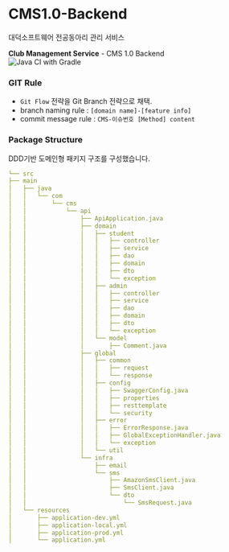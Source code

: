 # CMS1.0-Backend
대덕소프트웨어 전공동아리 관리 서비스 

**Club Management Service** - CMS 1.0 Backend  
![Java CI with Gradle](https://github.com/CMSforDSM/CMS1.0-Backend/workflows/Java%20CI%20with%20Gradle/badge.svg)


### GIT Rule

* `Git Flow` 전략을 Git Branch 전략으로 채택.
* branch naming rule : `[domain name]-[feature info]`
* commit message rule : `CMS-이슈번호 [Method] content`



### Package Structure

DDD기반 도메인형 패키지 구조를 구성했습니다.

```yaml
└── src
├── main
│   ├── java
│   │   └── com
│   │       └── cms
│   │           └── api
│   │               ├── ApiApplication.java
│   │               ├── domain
│   │               │   ├── student
│   │               │   │   ├── controller
│   │               │   │   ├── service
│   │               │   │   ├── dao
│   │               │   │   ├── domain
│   │               │   │   ├── dto
│   │               │   │   └── exception
│   │               │   ├── admin
│   │               │   │   ├── controller
│   │               │   │   ├── service
│   │               │   │   ├── dao
│   │               │   │   ├── domain
│   │               │   │   ├── dto
│   │               │   │   └── exception
│   │               │   └── model
│   │               │       ├── Comment.java
│   │               ├── global
│   │               │   ├── common
│   │               │   │   ├── request
│   │               │   │   └── response
│   │               │   ├── config
│   │               │   │   ├── SwaggerConfig.java
│   │               │   │   ├── properties
│   │               │   │   ├── resttemplate
│   │               │   │   └── security
│   │               │   ├── error
│   │               │   │   ├── ErrorResponse.java
│   │               │   │   ├── GlobalExceptionHandler.java
│   │               │   │   └── exception
│   │               │   └── util
│   │               └── infra
│   │                   ├── email
│   │                   └── sms
│   │                       ├── AmazonSmsClient.java
│   │                       ├── SmsClient.java
│   │                       └── dto
│   │                           └── SmsRequest.java
│   └── resources
│       ├── application-dev.yml
│       ├── application-local.yml
│       ├── application-prod.yml
│       └── application.yml
```

